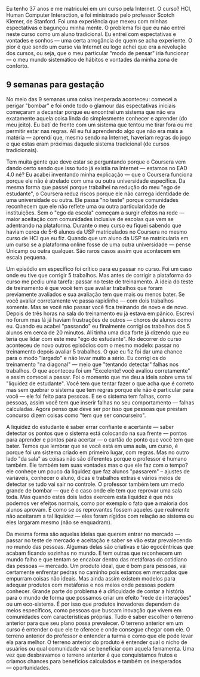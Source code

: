Eu tenho 37 anos e me matriculei em um curso pela Internet. O curso? HCI, Human Computer Interaction, e foi ministrado pelo professor Scotch Klemer, de Stanford. Foi uma experiência que mexeu com minhas espectativas e bagunçou minha mente. O problema foi que eu não entrei neste curso como um aluno tradicional. Eu entrei com espectativas e vontades e sonhos — uma certa arrogância de quem se acha experiente. O pior é que sendo um curso via Internet eu logo achei que era a revolução dos cursos, ou seja, que o meu particular "modo de pensar" iria funcionar — o meu mundo sistemático de hábitos e vontades da minha zona de conforto.  

## 9 semanas para gestação 

No meio das 9 semanas uma coisa inesperada aconteceu: comecei a perigar "bombar" e foi onde todo o glamour das espectativas iniciais começaram a decantar porque eu encontrei um sistema que não era exatamente aquela coisa linda do simplesmente conhecer e aprender (do meu jeito). Eu batí de frente com um sistema que tentou me tirar fora ou me permitir estar nas regras. Alí eu fui aprendendo algo que não era mais a matéria — aprendí que, mesmo sendo na Internet, haveriam regras do jogo e que estas eram próximas daquele sistema tradicional (de cursos tradicionais). 

Tem muita gente que deve estar se perguntando porque o Coursera vem dando certo sendo que isso tudo já existia na Internet — estamos no EAD 4.0 né? Eu acabei inventando minha explicação — que o Coursera funciona porque ele não é atrelado com uma ou outra universidade específica. Da mesma forma que passei porque trabalhei na redução do meu "ego de estudante", o Coursera reduz riscos porque ele não carrega identidade de uma universidade ou outra. Ele passa "no teste" porque comunidades reconhecem que ele não reflete uma ou outra particularidade de instituições. Sem o "ego da escola" começam a surgir efeitos na rede — maior aceitação com comunidades inclusive de escolas que vem se adentrando na plataforma. Durante o meu curso eu fiquei sabendo que haviam cerca de 5-6 alunos da USP matriculados no Coursera no mesmo curso de HCI que eu fiz. Quando que um aluno da USP se matricularia em um curso se a plataforma online fosse de uma outra universidade — pense Unicamp ou outra qualquer. São raros casos assim que acontecem em escala pequena. 

Um episódio em específico foi crítico para eu passar no curso. Foi um caso onde eu tive que corrigir 5 trabalhos. Mas antes de corrigir a plataforma do curso me pediu uma tarefa: passar no teste de treinamento. A ideia do teste de treinamento é que você tem que avaliar trabalhos que foram previamente avaliados e sua avaliação tem que mais ou menos bater. Se você avaliar corretamente vc passa rapidinho — com dois trabalhos somente. Mas se você não passar você fica treinando de novo e de novo. Depois de três horas na sala do treinamento eu já estava em pânico. Escreví no forum mas lá já haviam frustrações de outros — choros de alunos como eu. Quando eu acabei "passando" eu finalmente corrigí os trabalhos dos 5 alunos em cerca de 20 minutos. Alí tinha uma dica forte já dizendo que eu teria que lidar com este meu "ego do estudante". No decorrer do curso aconteceu de novo outros episódios com o mesmo modelo: passar no treinamento depois avaliar 5 trabalhos. O que eu fiz foi dar uma chance para o modo "largado" e não levar muito a sério. Eu corrigí os do treinamento "na diagonal" — meio que "tentando detectar" falhas nos trabalhos. O que aconteceu foi um "Excelente! você avaliou corretamente" e assim comecei a passar. Foi o momento que me deu a ideia sobre uma tal "liquidez de estudante". Você tem que tentar fazer o que acha que é correto mas sem quebrar o sistema que tem regras porque ele não é particular para você — ele foi feito para pessoas. E se o sistema tem falhas, como pessoas, assim você tem que inserir falhas no seu comportamento — falhas calculadas. Agora penso que deve ser por isso que pessoas que prestam concurso dizem coisas como "tem que ser concurseiro". 

A liquidez do estudante é saber errar confiante e acertante — saber detectar os pontos que o sistema está colocando na sua frente — pontos para aprender e pontos para acertar — o cartão de ponto que você tem que bater. Temos que lembrar que se você está em uma aula, um curso, é porque foi um sistema criado em primeiro lugar, com regras. Mas no outro lado "da sala" as coisas não são diferentes porque o professor é humano também. Ele também tem suas vontades mas o que ele faz com o tempo? ele conheçe um pouco da liquidez que faz alunos "passarem" – ajustes de variáveis, conhecer o aluno, dicas e trabalhos extras e vários meios de detectar se tudo vai sair no controle. O professor também tem um medo grande de bombar — que é o caso onde ele tem que reprovar uma sala toda. Mas quando estes dois lados exercem esta liquidez é que nós podemos ver efeitos normais, como por exemplo o fato que a maioria dos alunos aprovam. É como se os reprovantes fossem aqueles que realmente não aceitaram a tal liquidez — eles foram rígidos com relação ao sistema ou eles largaram mesmo (não se enquadram).

Da mesma forma são aquelas ideias que querem entrar no mercado — passar no teste de mercado e aceitação e saber se vão estar prevalecendo no mundo das pessoas. Algumas delas são criativas e tão egocêntricas que acabam ficando sozinhas no mundo. E tem outras que reconhecem um mundo falho e que tentam se encaixar dentro das metáforas do cotidiano das pessoas — mercado. Um produto ideal, que é bom para pessoas, vai certamente enfrentar pedras no caminho pois estamos em mercados que empurram coisas não ideais. Mas ainda assim existem modelos para adequar produtos com metáforas e nos meios onde pessoas podem conhecer. Grande parte do problema é a dificuldade de contar a história para o mundo de forma que possamos criar um efeito "rede de interações" ou um eco-sistema. É por isso que produtos inovadores dependem de meios específicos, como pessoas que buscam inovação que vivem em comunidades com características próprias. Tudo é saber escolher o terreno anterior para que seu plano possa prevalecer. O terreno anterior em um curso é entender o que ele te oferece e onde consegue chegar com ele. O terreno anterior do professor é entender a turma e como que ele pode levar ela para melhor. O terreno anterior do produto é entender qual o nicho de usuários ou qual comunidade vai se beneficiar com aquela ferramenta. Uma vez que desbravamos o terreno anterior é que conquistamos frutos e criamos chances para benefícios calculados e também os inesperados — oportunidades. 



